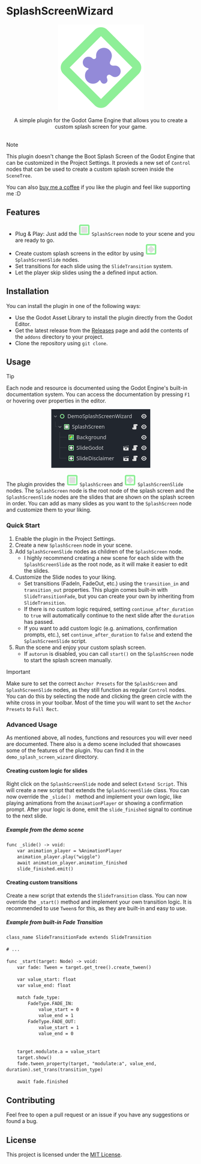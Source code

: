 # SplashScreenWizard

<p align="center">
  <img src="addons\splash_screen_wizard\icons\ProjectIcon.png" alt="Logo"/>
</p>

<center>
A simple plugin for the Godot Game Engine that allows you to create a custom splash screen for your game.
</center>

<br>

> [!NOTE]
> This plugin doesn't change the Boot Splash Screen of the Godot Engine that can be customized in the Project Settings. It provieds a new set of `Control` nodes that can be used to create a custom splash screen inside the `SceneTree`.


You can also [buy me a coffee](https://ko-fi.com/pat02) if you like the plugin and feel like supporting me :D


## Features
- Plug & Play: Just add the ![IconSplashScreen](addons/splash_screen_wizard/icons/SplashScreen.svg) `SplashScreen` node to your scene and you are ready to go.
- Create custom splash screens in the editor by using ![IconSplashScreenSlide](addons/splash_screen_wizard/icons/SplashScreenSlide.svg) `SplashScreenSlide` nodes.
- Set transitions for each slide using the `SlideTransition` system.
- Let the player skip slides using the a defined input action.

## Installation
You can install the plugin in one of the following ways:

- Use the Godot Asset Library to install the plugin directly from the Godot Editor.
- Get the latest release from the [Releases](https://github.com/ThePat02/SplashScreenWizard/releases) page and add the contents of the `addons` directory to your project.
- Clone the repository using `git clone`.


## Usage
> [!TIP]
> Each node and resource is documented using the Godot Engine's built-in documentation system. You can access the documentation by pressing `F1` or hovering over properties in the editor.

<p align="center">
  <img src="images\screenshot_tree.png" alt="Screenshot of the SceneTree"/>
</p>

The plugin provides the ![IconSplashScreen](addons/splash_screen_wizard/icons/SplashScreen.svg) `SplashScreen`  and ![IconSplashScreenSlide](addons/splash_screen_wizard/icons/SplashScreenSlide.svg) `SplashScreenSlide` nodes. The `SplashScreen` node is the root node of the splash screen and the `SplashScreenSlide` nodes are the slides that are shown on the splash screen in order. You can add as many slides as you want to the `SplashScreen` node and customize them to your liking.


### Quick Start
1. Enable the plugin in the Project Settings.
2. Create a new `SplashScreen` node in your scene.
3. Add `SplashScreenSlide` nodes as children of the `SplashScreen` node.
   - I highly recommend creating a new scene for each slide with the `SplashScreenSlide` as the root node, as it will make it easier to edit the slides.
4. Customize the Slide nodes to your liking.
    - Set transitions (FadeIn, FadeOut, etc.) using the `transition_in` and `transition_out` properties. This plugin comes built-in with `SlideTransitionFade`, but you can create your own by inheriting from `SlideTransition`.
    - If there is no custom logic required, setting `continue_after_duration` to `true` will automatically continue to the next slide after the `duration` has passed.
    - If you want to add custom logic (e.g. animations, confirmation prompts, etc.), set `continue_after_duration` to `false` and extend the `SplashScreenSlide` script.
5. Run the scene and enjoy your custom splash screen.
    - If `autorun` is disabled, you can call `start()` on the `SplashScreen` node to start the splash screen manually.


> [!IMPORTANT]
> Make sure to set the correct `Anchor Presets` for the `SplashScreen` and `SplashScreenSlide` nodes, as they still function as regular `Control` nodes. You can do this by selecting the node and clicking the green circle with the white cross in your toolbar. Most of the time you will want to set the `Anchor Presets` to `Full Rect`.


### Advanced Usage
As mentioned above, all nodes, functions and resources you will ever need are documented. There also is a demo scene included that showcases some of the features of the plugin. You can find it in the `demo_splash_screen_wizard` directory.

#### Creating custom logic for slides
Right click on the `SplashScreenSlide` node and select `Extend Script`. This will create a new script that extends the `SplashScreenSlide` class. You can now override the `_slide()
` method and implement your own logic, like playing animations from the `AnimationPlayer` or showing a confirmation prompt. After your logic is done, emit the `slide_finished` signal to continue to the next slide.

##### Example from the demo scene
```gdscript
func _slide() -> void:
	var animation_player = %AnimationPlayer
	animation_player.play("wiggle")
	await animation_player.animation_finished
	slide_finished.emit()
```

#### Creating custom transitions
Create a new script that extends the `SlideTransition` class. You can now override the `_start()` method and implement your own transition logic. It is recommended to use `Tween`s for this, as they are built-in and easy to use.

##### Example from built-in Fade Transition
```gdscript
class_name SlideTransitionFade extends SlideTransition

# ...

func _start(target: Node) -> void:
    var fade: Tween = target.get_tree().create_tween()

    var value_start: float
    var value_end: float

    match fade_type:
        FadeType.FADE_IN:
            value_start = 0
            value_end = 1
        FadeType.FADE_OUT:
            value_start = 1
            value_end = 0

    
    target.modulate.a = value_start
    target.show()
    fade.tween_property(target, "modulate:a", value_end, duration).set_trans(transition_type)

    await fade.finished
```


## Contributing
Feel free to open a pull request or an issue if you have any suggestions or found a bug.


## License
This project is licensed under the [MIT License](LICENSE.md).

